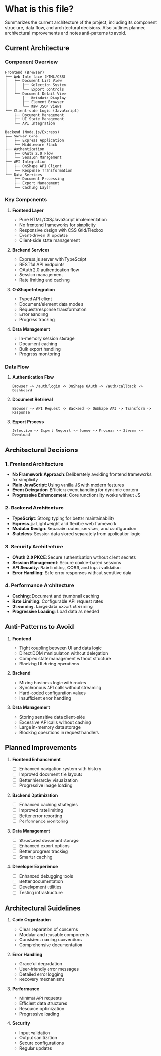 # What is this file?

Summarizes the current architecture of the project, including its component structure, data flow, and architectural decisions. Also outlines planned architectural improvements and notes anti-patterns to avoid.

## Current Architecture

### Component Overview

```
Frontend (Browser)
├── Web Interface (HTML/CSS)
│   ├── Document List View
│   │   ├── Selection System
│   │   └── Export Controls
│   └── Document Detail View
│       ├── Metadata Display
│       ├── Element Browser
│       └── Raw JSON Views
└── Client-side Logic (JavaScript)
    ├── Document Management
    ├── UI State Management
    └── API Integration

Backend (Node.js/Express)
├── Server Core
│   ├── Express Application
│   └── Middleware Stack
├── Authentication
│   ├── OAuth 2.0 Flow
│   └── Session Management
├── API Integration
│   ├── OnShape API Client
│   └── Response Transformation
└── Data Services
    ├── Document Processing
    ├── Export Management
    └── Caching Layer
```

### Key Components

1. **Frontend Layer**

   - Pure HTML/CSS/JavaScript implementation
   - No frontend frameworks for simplicity
   - Responsive design with CSS Grid/Flexbox
   - Event-driven UI updates
   - Client-side state management

2. **Backend Services**

   - Express.js server with TypeScript
   - RESTful API endpoints
   - OAuth 2.0 authentication flow
   - Session management
   - Rate limiting and caching

3. **OnShape Integration**

   - Typed API client
   - Document/element data models
   - Request/response transformation
   - Error handling
   - Progress tracking

4. **Data Management**
   - In-memory session storage
   - Document caching
   - Bulk export handling
   - Progress monitoring

### Data Flow

1. **Authentication Flow**

   ```
   Browser -> /auth/login -> OnShape OAuth -> /auth/callback -> Dashboard
   ```

2. **Document Retrieval**

   ```
   Browser -> API Request -> Backend -> OnShape API -> Transform -> Response
   ```

3. **Export Process**
   ```
   Selection -> Export Request -> Queue -> Process -> Stream -> Download
   ```

## Architectural Decisions

### 1. Frontend Architecture

- **No Framework Approach**: Deliberately avoiding frontend frameworks for simplicity
- **Plain JavaScript**: Using vanilla JS with modern features
- **Event Delegation**: Efficient event handling for dynamic content
- **Progressive Enhancement**: Core functionality works without JS

### 2. Backend Architecture

- **TypeScript**: Strong typing for better maintainability
- **Express.js**: Lightweight and flexible web framework
- **Modular Design**: Separate routes, services, and configuration
- **Stateless**: Session data stored separately from application logic

### 3. Security Architecture

- **OAuth 2.0 PKCE**: Secure authentication without client secrets
- **Session Management**: Secure cookie-based sessions
- **API Security**: Rate limiting, CORS, and input validation
- **Error Handling**: Safe error responses without sensitive data

### 4. Performance Architecture

- **Caching**: Document and thumbnail caching
- **Rate Limiting**: Configurable API request rates
- **Streaming**: Large data export streaming
- **Progressive Loading**: Load data as needed

## Anti-Patterns to Avoid

1. **Frontend**

   - Tight coupling between UI and data logic
   - Direct DOM manipulation without delegation
   - Complex state management without structure
   - Blocking UI during operations

2. **Backend**

   - Mixing business logic with routes
   - Synchronous API calls without streaming
   - Hard-coded configuration values
   - Insufficient error handling

3. **Data Management**
   - Storing sensitive data client-side
   - Excessive API calls without caching
   - Large in-memory data storage
   - Blocking operations in request handlers

## Planned Improvements

1. **Frontend Enhancement**

   - [ ] Enhanced navigation system with history
   - [ ] Improved document tile layouts
   - [ ] Better hierarchy visualization
   - [ ] Progressive image loading

2. **Backend Optimization**

   - [ ] Enhanced caching strategies
   - [ ] Improved rate limiting
   - [ ] Better error reporting
   - [ ] Performance monitoring

3. **Data Management**

   - [ ] Structured document storage
   - [ ] Enhanced export options
   - [ ] Better progress tracking
   - [ ] Smarter caching

4. **Developer Experience**
   - [ ] Enhanced debugging tools
   - [ ] Better documentation
   - [ ] Development utilities
   - [ ] Testing infrastructure

## Architectural Guidelines

1. **Code Organization**

   - Clear separation of concerns
   - Modular and reusable components
   - Consistent naming conventions
   - Comprehensive documentation

2. **Error Handling**

   - Graceful degradation
   - User-friendly error messages
   - Detailed error logging
   - Recovery mechanisms

3. **Performance**

   - Minimal API requests
   - Efficient data structures
   - Resource optimization
   - Progressive loading

4. **Security**
   - Input validation
   - Output sanitization
   - Secure configurations
   - Regular updates

